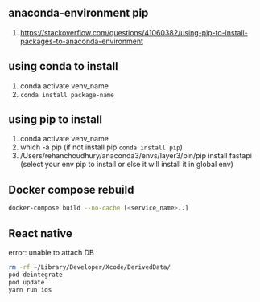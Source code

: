 
## anaconda-environment pip
1. https://stackoverflow.com/questions/41060382/using-pip-to-install-packages-to-anaconda-environment

## using conda to install 
1. conda activate venv_name
2. `conda install package-name`

## using pip to install 
1. conda activate venv_name
2. which -a pip (if not install pip `conda install pip`)
3. /Users/rehanchoudhury/anaconda3/envs/layer3/bin/pip install fastapi (select your env pip to install or else it will install it in global env)

## Docker compose rebuild
```sh
docker-compose build --no-cache [<service_name>..]
```

## React native

error: unable to attach DB

```sh
rm -rf ~/Library/Developer/Xcode/DerivedData/
pod deintegrate
pod update
yarn run ios

```